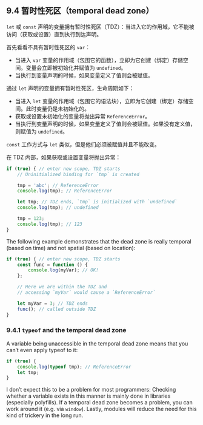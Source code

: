 ## 9.4 暂时性死区（temporal dead zone）

`let` 或 `const` 声明的变量拥有暂时性死区（TDZ）：当进入它的作用域，它不能被访问（获取或设置）直到执行到达声明。

首先看看不具有暂时性死区的 `var`：

*  当进入 `var` 变量的作用域（包围它的函数），立即为它创建（绑定）存储空间。变量会立即被初始化并赋值为 `undefined`。
*   当执行到变量声明的时候，如果变量定义了值则会被赋值。

通过 `let`  声明的变量拥有暂时性死区，生命周期如下：

* 当进入 `let` 变量的作用域（包围它的语法块），立即为它创建（绑定）存储空间。此时变量仍是未初始化的。
* 获取或设置未初始化的变量将抛出异常 `ReferenceError`。
* 当执行到变量声明的时候，如果变量定义了值则会被赋值。如果没有定义值，则赋值为 `undefined`。

`const` 工作方式与 `let` 类似，但是他们必须被赋值并且不能改变。

在 TDZ 内部，如果获取或设置变量将抛出异常：

```js
if (true) { // enter new scope, TDZ starts
    // Uninitialized binding for `tmp` is created

    tmp = 'abc'; // ReferenceError
    console.log(tmp); // ReferenceError

    let tmp; // TDZ ends, `tmp` is initialized with `undefined`
    console.log(tmp); // undefined

    tmp = 123;
    console.log(tmp); // 123
}
```

The following example demonstrates that the dead zone is really temporal (based on time) and not spatial (based on location):

```js
if (true) { // enter new scope, TDZ starts
    const func = function () {
        console.log(myVar); // OK!
    };

    // Here we are within the TDZ and
    // accessing `myVar` would cause a `ReferenceError`

    let myVar = 3; // TDZ ends
    func(); // called outside TDZ
}
```

### 9.4.1 `typeof` and the temporal dead zone
A variable being unaccessible in the temporal dead zone means that you can’t even apply typeof to it:

```js
if (true) {
    console.log(typeof tmp); // ReferenceError
    let tmp;
}
```

I don’t expect this to be a problem for most programmers: Checking whether a variable exists in this manner is mainly done in libraries (especially polyfills). If a temporal dead zone becomes a problem, you can work around it (e.g. via `window`). Lastly, modules will reduce the need for this kind of trickery in the long run.